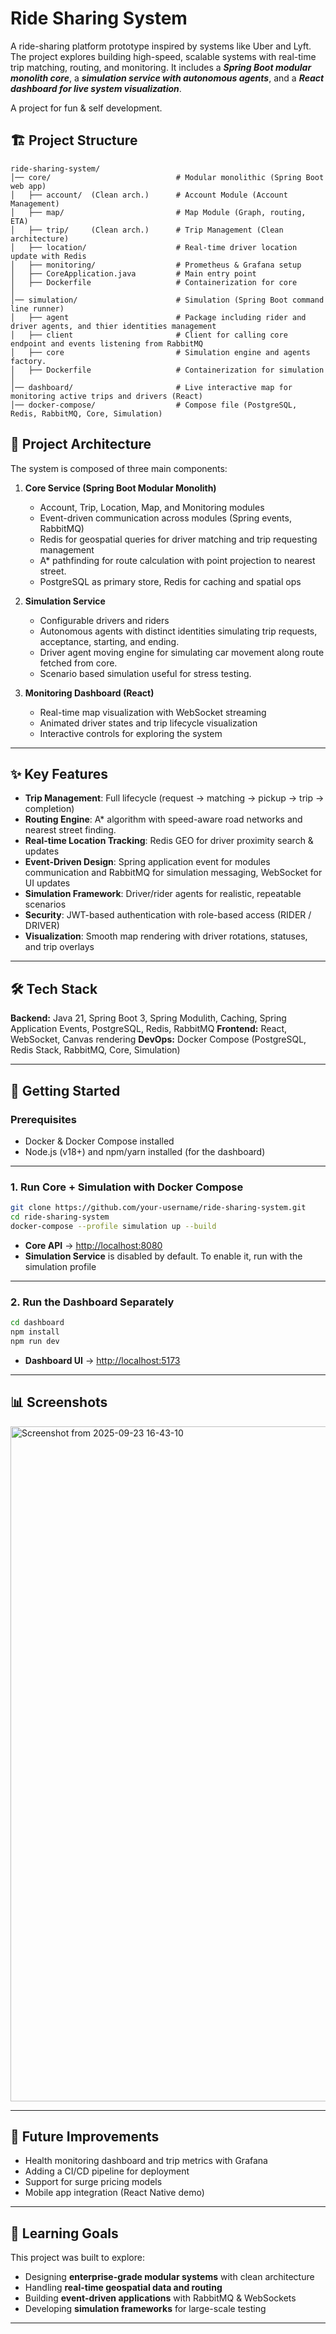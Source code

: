 # Ride Sharing System

A ride-sharing platform prototype inspired by systems like Uber and Lyft. The project explores building high-speed, scalable systems with real-time trip matching, routing, and monitoring. It includes a ***Spring Boot modular monolith core***, a ***simulation service with autonomous agents***, and a ***React dashboard for live system visualization***.

A project for fun & self development.

## 🏗️ Project Structure

```
ride-sharing-system/
│── core/                            # Modular monolithic (Spring Boot web app)
│   ├── account/  (Clean arch.)      # Account Module (Account Management)
│   ├── map/                         # Map Module (Graph, routing, ETA)
│   ├── trip/     (Clean arch.)      # Trip Management (Clean architecture)
│   ├── location/                    # Real-time driver location update with Redis
│   ├── monitoring/                  # Prometheus & Grafana setup
│   ├── CoreApplication.java         # Main entry point
│   ├── Dockerfile                   # Containerization for core
│
│── simulation/                      # Simulation (Spring Boot command line runner)
│   ├── agent                        # Package including rider and driver agents, and thier identities management
│   ├── client                       # Client for calling core endpoint and events listening from RabbitMQ
│   ├── core                         # Simulation engine and agents factory.
│   ├── Dockerfile                   # Containerization for simulation
│
│── dashboard/                       # Live interactive map for monitoring active trips and drivers (React)
│── docker-compose/                  # Compose file (PostgreSQL, Redis, RabbitMQ, Core, Simulation)
```

## 📌 Project Architecture

The system is composed of three main components:

1. **Core Service (Spring Boot Modular Monolith)**

   * Account, Trip, Location, Map, and Monitoring modules
   * Event-driven communication across modules (Spring events, RabbitMQ)
   * Redis for geospatial queries for driver matching and trip requesting management
   * A\* pathfinding for route calculation with point projection to nearest street.
   * PostgreSQL as primary store, Redis for caching and spatial ops

2. **Simulation Service**

   * Configurable drivers and riders
   * Autonomous agents with distinct identities simulating trip requests, acceptance, starting, and ending.
   * Driver agent moving engine for simulating car movement along route fetched from core.
   * Scenario based simulation useful for stress testing.

3. **Monitoring Dashboard (React)**

   * Real-time map visualization with WebSocket streaming
   * Animated driver states and trip lifecycle visualization
   * Interactive controls for exploring the system

---

## ✨ Key Features

* **Trip Management**: Full lifecycle (request → matching → pickup → trip → completion)
* **Routing Engine**: A\* algorithm with speed-aware road networks and nearest street finding.
* **Real-time Location Tracking**: Redis GEO for driver proximity search & updates
* **Event-Driven Design**: Spring application event for modules communication and RabbitMQ for simulation messaging, WebSocket for UI updates
* **Simulation Framework**: Driver/rider agents for realistic, repeatable scenarios
* **Security**: JWT-based authentication with role-based access (RIDER / DRIVER)
* **Visualization**: Smooth map rendering with driver rotations, statuses, and trip overlays

---

## 🛠 Tech Stack

**Backend:** Java 21, Spring Boot 3, Spring Modulith, Caching, Spring Application Events, PostgreSQL, Redis, RabbitMQ
**Frontend:** React, WebSocket, Canvas rendering
**DevOps:** Docker Compose (PostgreSQL, Redis Stack, RabbitMQ, Core, Simulation)

---

## 🚀 Getting Started

### Prerequisites

* Docker & Docker Compose installed
* Node.js (v18+) and npm/yarn installed (for the dashboard)

---

### 1. Run Core + Simulation with Docker Compose

```bash
git clone https://github.com/your-username/ride-sharing-system.git
cd ride-sharing-system
docker-compose --profile simulation up --build
```

* **Core API** → [http://localhost:8080](http://localhost:8080)
* **Simulation Service** is disabled by default. To enable it, run with the simulation profile  

---

### 2. Run the Dashboard Separately

```bash
cd dashboard
npm install
npm run dev
```

* **Dashboard UI** → [http://localhost:5173](http://localhost:5173)

---

## 📊 Screenshots

<img width="1920" height="1080" alt="Screenshot from 2025-09-23 16-43-10" src="https://github.com/user-attachments/assets/33bea819-56b6-4b59-90f1-8791c1ac67a0" />

---

## 🔮 Future Improvements

* Health monitoring dashboard and trip metrics with Grafana
* Adding a CI/CD pipeline for deployment
* Support for surge pricing models
* Mobile app integration (React Native demo)

---

## 📖 Learning Goals

This project was built to explore:

* Designing **enterprise-grade modular systems** with clean architecture
* Handling **real-time geospatial data and routing**
* Building **event-driven applications** with RabbitMQ & WebSockets
* Developing **simulation frameworks** for large-scale testing

---

